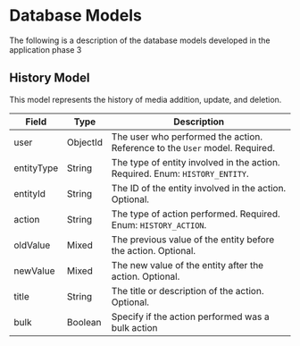 # **Database Models**

The following is a description of the database models developed in the application phase 3

## History Model

This model represents the history of media addition, update, and deletion.

| Field      | Type     | Description                                                                  |
| ---------- | -------- | ---------------------------------------------------------------------------- |
| user       | ObjectId | The user who performed the action. Reference to the `User` model. Required.  |
| entityType | String   | The type of entity involved in the action. Required. Enum: `HISTORY_ENTITY`. |
| entityId   | String   | The ID of the entity involved in the action. Optional.                       |
| action     | String   | The type of action performed. Required. Enum: `HISTORY_ACTION`.              |
| oldValue   | Mixed    | The previous value of the entity before the action. Optional.                |
| newValue   | Mixed    | The new value of the entity after the action. Optional.                      |
| title      | String   | The title or description of the action. Optional.                            |
| bulk       | Boolean  | Specify if the action performed was a bulk action                            |
